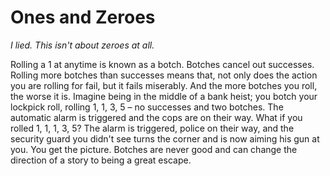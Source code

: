 # Ones and Zeroes
_I lied.  This isn't about zeroes at all._

Rolling a 1 at anytime is known as a botch.  Botches cancel out successes.  Rolling more botches than successes means that, not only does the action you are rolling for fail, but it fails miserably.  And the more botches you roll, the worse it is.  Imagine being in the middle of a bank heist; you botch your lockpick roll, rolling 1, 1, 3, 5 – no successes and two botches.  The automatic alarm is triggered and the cops are on their way.  What if you rolled 1, 1, 1, 3, 5?  The alarm is triggered, police on their way, and the security guard you didn't see turns the corner and is now aiming his gun at you.  You get the picture.  Botches are never good and can change the direction of a story to being a great escape.
